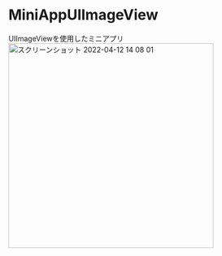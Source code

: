 # MiniAppUIImageView
UIImageViewを使用したミニアプリ
<img width="403" alt="スクリーンショット 2022-04-12 14 08 01" src="https://user-images.githubusercontent.com/65348333/162884929-770a47dc-dad2-4973-954f-5331aa879d1c.png">
